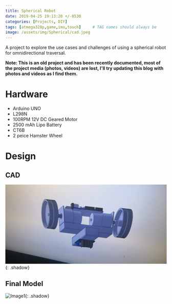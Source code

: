 ```yaml
---
title: Spherical Robot
date: 2019-04-25 19:13:20 +/-0530
categories: [Projects, DIY]
tags: [atmega328p,game,imu,touch]     # TAG names should always be 
image: /assets/img/Spherical/cad.jpeg
---
```

<!-- ![Image1](/assets/img/QDD/iso_section.png){: .shadow} -->

A project to explore the use cases and challenges of using a spherical
robot for omnidirectional traversal.

**Note: This is an old project and has been recently documented, most of the project media (photos, videos) are lost, I'll try updating this blog with photos and videos as I find them.**

# Hardware
- Arduino UNO
- L298N
- 100RPM 12V DC Geared Motor
- 2500 mAh Lipo Battery
- CT6B 
- 2 peice Hamster Wheel

# Design
## CAD
![Image1](/assets/img/Spherical/cad.jpeg){: .shadow}
## Final Model 
![Image1](/assets/img/Spherical/final_robot.jpg){: .shadow}
